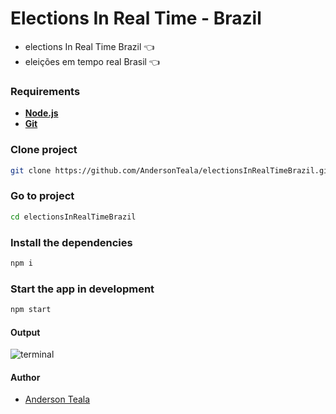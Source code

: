 # Elections In Real Time - Brazil

- elections In Real Time Brazil :point_left:
- eleições em tempo real Brasil :point_left:

### Requirements
- **[Node.js]**
- **[Git]**


### Clone project
```bash
git clone https://github.com/AndersonTeala/electionsInRealTimeBrazil.git
```

### Go to project
```bash
cd electionsInRealTimeBrazil
```

### Install the dependencies
```bash
npm i
```

### Start the app in development
```bash
npm start
```

#### Output
![terminal](https://i.ibb.co/9TVny46/Captura-de-tela-2022-10-03-203921.png)

#### Author
- [Anderson Teala](github.com/AndersonTeala)

<!-------------------------------{ Dependencies }------------------------------>

[Node.js]: https://nodejs.org/en/
[Git]: https://git-scm.com/